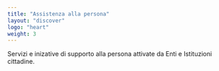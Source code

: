 ```yaml
---
title: "Assistenza alla persona"
layout: "discover"
logo: "heart"
weight: 3
---
```


Servizi e inizative di supporto alla persona attivate da Enti e Istituzioni cittadine.
